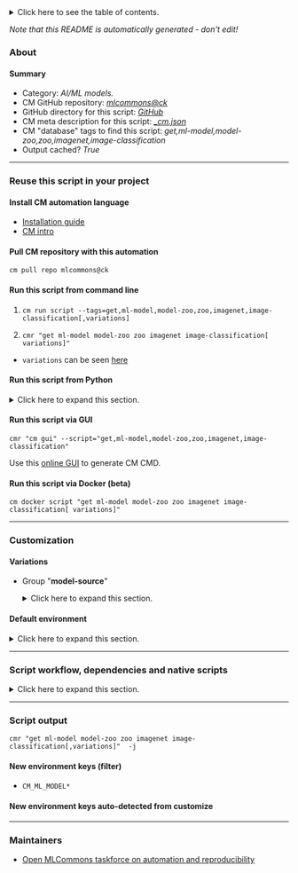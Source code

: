 <details>
<summary>Click here to see the table of contents.</summary>

* [About](#about)
* [Summary](#summary)
* [Reuse this script in your project](#reuse-this-script-in-your-project)
  * [ Install CM automation language](#install-cm-automation-language)
  * [ Check CM script flags](#check-cm-script-flags)
  * [ Run this script from command line](#run-this-script-from-command-line)
  * [ Run this script from Python](#run-this-script-from-python)
  * [ Run this script via GUI](#run-this-script-via-gui)
  * [ Run this script via Docker (beta)](#run-this-script-via-docker-(beta))
* [Customization](#customization)
  * [ Variations](#variations)
  * [ Default environment](#default-environment)
* [Script workflow, dependencies and native scripts](#script-workflow-dependencies-and-native-scripts)
* [Script output](#script-output)
* [New environment keys (filter)](#new-environment-keys-(filter))
* [New environment keys auto-detected from customize](#new-environment-keys-auto-detected-from-customize)
* [Maintainers](#maintainers)

</details>

*Note that this README is automatically generated - don't edit!*

### About

#### Summary

* Category: *AI/ML models.*
* CM GitHub repository: *[mlcommons@ck](https://github.com/mlcommons/ck/tree/master/cm-mlops)*
* GitHub directory for this script: *[GitHub](https://github.com/mlcommons/ck/tree/master/cm-mlops/script/get-ml-model-using-imagenet-from-model-zoo)*
* CM meta description for this script: *[_cm.json](_cm.json)*
* CM "database" tags to find this script: *get,ml-model,model-zoo,zoo,imagenet,image-classification*
* Output cached? *True*
___
### Reuse this script in your project

#### Install CM automation language

* [Installation guide](https://github.com/mlcommons/ck/blob/master/docs/installation.md)
* [CM intro](https://doi.org/10.5281/zenodo.8105339)

#### Pull CM repository with this automation

```cm pull repo mlcommons@ck```


#### Run this script from command line

1. `cm run script --tags=get,ml-model,model-zoo,zoo,imagenet,image-classification[,variations] `

2. `cmr "get ml-model model-zoo zoo imagenet image-classification[ variations]" `

* `variations` can be seen [here](#variations)

#### Run this script from Python

<details>
<summary>Click here to expand this section.</summary>

```python

import cmind

r = cmind.access({'action':'run'
                  'automation':'script',
                  'tags':'get,ml-model,model-zoo,zoo,imagenet,image-classification'
                  'out':'con',
                  ...
                  (other input keys for this script)
                  ...
                 })

if r['return']>0:
    print (r['error'])

```

</details>


#### Run this script via GUI

```cmr "cm gui" --script="get,ml-model,model-zoo,zoo,imagenet,image-classification"```

Use this [online GUI](https://cKnowledge.org/cm-gui/?tags=get,ml-model,model-zoo,zoo,imagenet,image-classification) to generate CM CMD.

#### Run this script via Docker (beta)

`cm docker script "get ml-model model-zoo zoo imagenet image-classification[ variations]" `

___
### Customization


#### Variations

  * Group "**model-source**"
    <details>
    <summary>Click here to expand this section.</summary>

    * `_model.#`
      - Workflow:
        1. ***Read "deps" on other CM scripts***
           * get,ml-model,zoo,deepsparse,_model-stub.#
             * CM names: `--adr.['neural-magic-zoo-downloader']...`
             - CM script: [get-ml-model-neuralmagic-zoo](https://github.com/mlcommons/ck/tree/master/cm-mlops/script/get-ml-model-neuralmagic-zoo)
    * `_model.resnet101-pytorch-base`
      - Workflow:
        1. ***Read "deps" on other CM scripts***
           * get,ml-model,zoo,deepsparse,_model-stub.zoo:cv/classification/resnet_v1-101/pytorch/sparseml/imagenet/base-none
             * CM names: `--adr.['neural-magic-zoo-downloader']...`
             - CM script: [get-ml-model-neuralmagic-zoo](https://github.com/mlcommons/ck/tree/master/cm-mlops/script/get-ml-model-neuralmagic-zoo)
    * `_model.resnet50-pruned95-uniform-quant`
      - Workflow:
        1. ***Read "deps" on other CM scripts***
           * get,ml-model,zoo,deepsparse,_model-stub.zoo:cv/classification/resnet_v1-50/pytorch/sparseml/imagenet/pruned95_uniform_quant-none
             * CM names: `--adr.['neural-magic-zoo-downloader']...`
             - CM script: [get-ml-model-neuralmagic-zoo](https://github.com/mlcommons/ck/tree/master/cm-mlops/script/get-ml-model-neuralmagic-zoo)

    </details>

#### Default environment

<details>
<summary>Click here to expand this section.</summary>

These keys can be updated via `--env.KEY=VALUE` or `env` dictionary in `@input.json` or using script flags.


</details>

___
### Script workflow, dependencies and native scripts

<details>
<summary>Click here to expand this section.</summary>

  1. Read "deps" on other CM scripts from [meta](https://github.com/mlcommons/ck/tree/master/cm-mlops/script/get-ml-model-using-imagenet-from-model-zoo/_cm.json)
  1. ***Run "preprocess" function from [customize.py](https://github.com/mlcommons/ck/tree/master/cm-mlops/script/get-ml-model-using-imagenet-from-model-zoo/customize.py)***
  1. Read "prehook_deps" on other CM scripts from [meta](https://github.com/mlcommons/ck/tree/master/cm-mlops/script/get-ml-model-using-imagenet-from-model-zoo/_cm.json)
  1. ***Run native script if exists***
  1. Read "posthook_deps" on other CM scripts from [meta](https://github.com/mlcommons/ck/tree/master/cm-mlops/script/get-ml-model-using-imagenet-from-model-zoo/_cm.json)
  1. ***Run "postrocess" function from [customize.py](https://github.com/mlcommons/ck/tree/master/cm-mlops/script/get-ml-model-using-imagenet-from-model-zoo/customize.py)***
  1. Read "post_deps" on other CM scripts from [meta](https://github.com/mlcommons/ck/tree/master/cm-mlops/script/get-ml-model-using-imagenet-from-model-zoo/_cm.json)
</details>

___
### Script output
`cmr "get ml-model model-zoo zoo imagenet image-classification[,variations]"  -j`
#### New environment keys (filter)

* `CM_ML_MODEL*`
#### New environment keys auto-detected from customize

___
### Maintainers

* [Open MLCommons taskforce on automation and reproducibility](https://github.com/mlcommons/ck/blob/master/docs/taskforce.md)